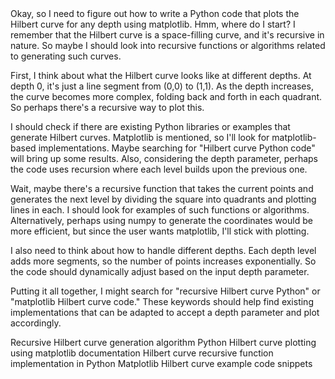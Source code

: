 <think>
Okay, so I need to figure out how to write a Python code that plots the Hilbert curve for any depth using matplotlib. Hmm, where do I start? I remember that the Hilbert curve is a space-filling curve, and it's recursive in nature. So maybe I should look into recursive functions or algorithms related to generating such curves.

First, I think about what the Hilbert curve looks like at different depths. At depth 0, it's just a line segment from (0,0) to (1,1). As the depth increases, the curve becomes more complex, folding back and forth in each quadrant. So perhaps there's a recursive way to plot this.

I should check if there are existing Python libraries or examples that generate Hilbert curves. Matplotlib is mentioned, so I'll look for matplotlib-based implementations. Maybe searching for "Hilbert curve Python code" will bring up some results. Also, considering the depth parameter, perhaps the code uses recursion where each level builds upon the previous one.

Wait, maybe there's a recursive function that takes the current points and generates the next level by dividing the square into quadrants and plotting lines in each. I should look for examples of such functions or algorithms. Alternatively, perhaps using numpy to generate the coordinates would be more efficient, but since the user wants matplotlib, I'll stick with plotting.

I also need to think about how to handle different depths. Each depth level adds more segments, so the number of points increases exponentially. So the code should dynamically adjust based on the input depth parameter.

Putting it all together, I might search for "recursive Hilbert curve Python" or "matplotlib Hilbert curve code." These keywords should help find existing implementations that can be adapted to accept a depth parameter and plot accordingly.
</think>

<root>
    <web_search id="1">
        Recursive Hilbert curve generation algorithm
    </web_search>
    <web_search id="2">
        Python Hilbert curve plotting using matplotlib documentation
    </web_search>
    <web_search id="3">
        Hilbert curve recursive function implementation in Python
    </web_search>
    <web_search id="4">
        Matplotlib Hilbert curve example code snippets
    </web_search>
</root>